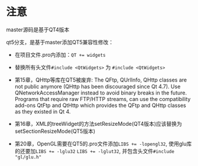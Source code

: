# 注意
master源码是基于QT4版本

qt5分支，是基于master添加QT5兼容性修改：
- 在项目文件.pro内添加：`QT += widgets`
- 替换所有头文件`#include <QtWidgets>` 为 `#include <QtWidgets>`
- 第15章，QHttp等库在QT5被废弃:
    The QFtp, QUrlInfo, QHttp classes are not public anymore (QHttp has been discouraged since Qt 4.7). Use QNetworkAccessManager instead to avoid binary breaks in the future. Programs that require raw FTP/HTTP streams, can use the compatibility add-ons QtFtp and QtHttp which provides the QFtp and QHttp classes as they existed in Qt 4.

- 第16章，XML的treeWidget的方法setResizeMode(QT4版本)应该替换为setSectionResizeMode(QT5版本)
- 第20章，OpenGL需要在QT5的.pro文件添加`LIBS += -lopengl32`, 使用glu库的还要加`LIBS += -lglu32` `LIBS += -lglut32`, 并包含头文件`#include "gl/glu.h"`